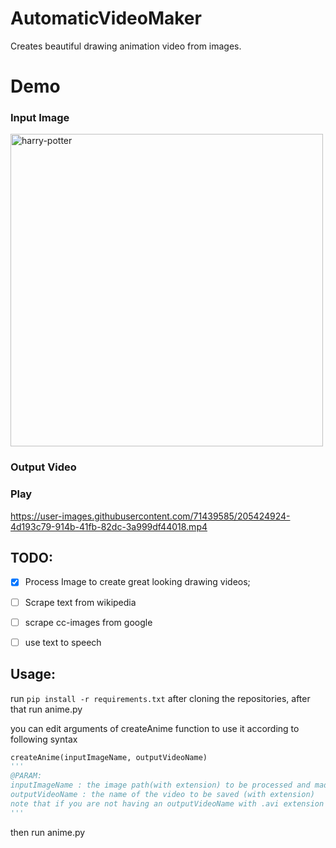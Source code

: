 # AutomaticVideoMaker
Creates beautiful drawing animation video from images.

# Demo

### Input Image
<img src="https://user-images.githubusercontent.com/71439585/205424913-47b4926c-c26f-4d89-895d-12287d7004d4.jpg" alt="harry-potter" width=500px>

### Output Video
### Play

https://user-images.githubusercontent.com/71439585/205424924-4d193c79-914b-41fb-82dc-3a999df44018.mp4



## TODO:
- [X] Process Image to create great looking drawing videos;
- [ ] Scrape text from wikipedia
- [ ] scrape cc-images from google
- [ ] use text to speech



## Usage:

run `pip install -r requirements.txt` after cloning the repositories, after that run anime.py

you can edit arguments of createAnime function to use it according to following syntax
```python
createAnime(inputImageName, outputVideoName)
'''
@PARAM: 
inputImageName : the image path(with extension) to be processed and made into a video
outputVideoName : the name of the video to be saved (with extension)
note that if you are not having an outputVideoName with .avi extension then you have to change fourcc in createAnime function
'''
```

then run anime.py

